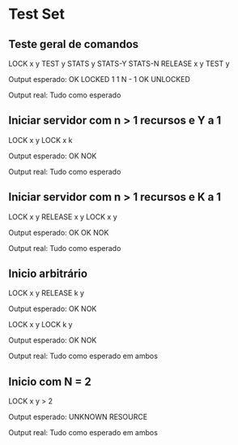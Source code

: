 # Test Set

## Teste geral de comandos

LOCK x y
TEST y
STATS y
STATS-Y
STATS-N
RELEASE x y
TEST y

Output esperado:
OK
LOCKED
1
1
N - 1
OK
UNLOCKED

Output real: Tudo como esperado

## Iniciar servidor com n > 1 recursos e Y a 1

LOCK x y
LOCK x k

Output esperado:
OK
NOK

Output real: Tudo como esperado

## Iniciar servidor com n > 1 recursos e K a 1

LOCK x y
RELEASE x y
LOCK x y

Output esperado:
OK
OK
NOK

Output real: Tudo como esperado

## Inicio arbitrário

LOCK x y
RELEASE k y

Output esperado:
OK
NOK

LOCK x y
LOCK k y

Output esperado:
OK
NOK

Output real: Tudo como esperado em ambos

## Inicio com N = 2

LOCK x y > 2

Output esperado:
UNKNOWN RESOURCE

Output real: Tudo como esperado em ambos